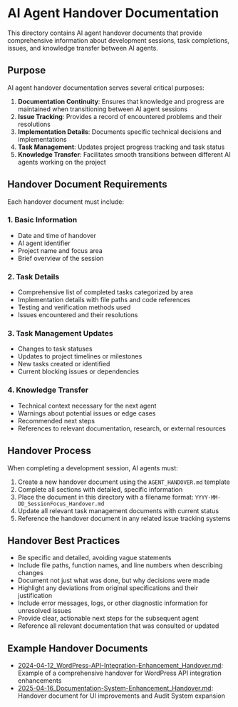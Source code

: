 # AI Agent Handover Documentation

This directory contains AI agent handover documents that provide comprehensive information about development sessions, task completions, issues, and knowledge transfer between AI agents.

## Purpose

AI agent handover documentation serves several critical purposes:

1. **Documentation Continuity**: Ensures that knowledge and progress are maintained when transitioning between AI agent sessions
2. **Issue Tracking**: Provides a record of encountered problems and their resolutions
3. **Implementation Details**: Documents specific technical decisions and implementations
4. **Task Management**: Updates project progress tracking and task status
5. **Knowledge Transfer**: Facilitates smooth transitions between different AI agents working on the project

## Handover Document Requirements

Each handover document must include:

### 1. Basic Information
- Date and time of handover
- AI agent identifier
- Project name and focus area
- Brief overview of the session

### 2. Task Details
- Comprehensive list of completed tasks categorized by area
- Implementation details with file paths and code references
- Testing and verification methods used
- Issues encountered and their resolutions

### 3. Task Management Updates
- Changes to task statuses
- Updates to project timelines or milestones
- New tasks created or identified
- Current blocking issues or dependencies

### 4. Knowledge Transfer
- Technical context necessary for the next agent
- Warnings about potential issues or edge cases
- Recommended next steps
- References to relevant documentation, research, or external resources

## Handover Process

When completing a development session, AI agents must:

1. Create a new handover document using the `AGENT_HANDOVER.md` template
2. Complete all sections with detailed, specific information
3. Place the document in this directory with a filename format: `YYYY-MM-DD_SessionFocus_Handover.md`
4. Update all relevant task management documents with current status
5. Reference the handover document in any related issue tracking systems

## Handover Best Practices

- Be specific and detailed, avoiding vague statements
- Include file paths, function names, and line numbers when describing changes
- Document not just what was done, but why decisions were made
- Highlight any deviations from original specifications and their justification
- Include error messages, logs, or other diagnostic information for unresolved issues
- Provide clear, actionable next steps for the subsequent agent
- Reference all relevant documentation that was consulted or updated

## Example Handover Documents

- [2024-04-12_WordPress-API-Integration-Enhancement_Handover.md](./2024-04-12_WordPress-API-Integration-Enhancement_Handover.md): Example of a comprehensive handover for WordPress API integration enhancements
- [2025-04-16_Documentation-System-Enhancement_Handover.md](./2025-04-16_Documentation-System-Enhancement_Handover.md): Handover document for UI improvements and Audit System expansion